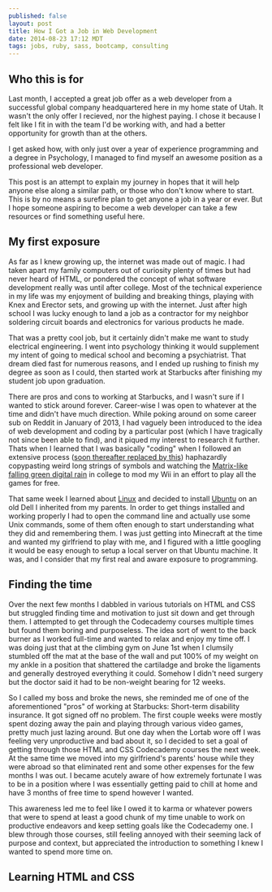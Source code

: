 ```yaml
---
published: false
layout: post
title: How I Got a Job in Web Development
date: 2014-08-23 17:12 MDT
tags: jobs, ruby, sass, bootcamp, consulting
---
```


## Who this is for

Last month, I accepted a great job offer as a web developer from a successful global company headquartered here in my home state of Utah. It wasn't the only offer I recieved, nor the highest paying. I chose it because I felt like I fit in with the team I'd be working with, and had a better opportunity for growth than at the others.

I get asked how, with only just over a year of experience programming and a degree in Psychology, I managed to find myself an awesome position as a professional web developer.

This post is an attempt to explain my journey in hopes that it will help anyone else along a similar path, or those who don't know where to start. This is by no means a surefire plan to get anyone a job in a year or ever. But I hope someone aspiring to become a web developer can take a few resources or find something useful here. 

## My first exposure

As far as I knew growing up, the internet was made out of magic. I had taken apart my family computers out of curiosity plenty of times but had never heard of HTML, or pondered the concept of what software development really was until after college. Most of the technical experience in my life was my enjoyment of building and breaking things, playing with Knex and Erector sets, and growing up with the internet. Just after high school I was lucky enough to land a job as a contractor for my neighbor soldering circuit boards and electronics for various products he made.

That was a pretty cool job, but it certainly didn't make me want to study electrical engineering. I went into psychology thinking it would supplement my intent of going to medical school and becoming a psychiatrist. That dream died fast for numerous reasons, and I ended up rushing to finish my degree as soon as I could, then started work at Starbucks after finishing my student job upon graduation.

There are pros and cons to working at Starbucks, and I wasn't sure if I wanted to stick around forever. Career-wise I was open to whatever at the time and didn't have much direction. While poking around on some career sub on Reddit in January of 2013, I had vaguely been introduced to the idea of web development and coding by a particular post (which I have tragically not since been able to find), and it piqued my interest to research it further. Thats when I learned that I was basically "coding" when I followed an extensive process ([soon thereafter replaced by this](http://lifehacker.com/5830367/how-to-hack-your-wii-for-homebrew-in-five-minutes)) haphazardly copypasting weird long strings of symbols and watching the [Matrix-like falling green digital rain](http://en.wikipedia.org/wiki/Matrix_digital_rain) in college to mod my Wii in an effort to play all the games for free.

That same week I learned about [Linux](http://www.linuxfoundation.org/) and decided to install [Ubuntu](http://www.ubuntu.com/desktop) on an old Dell I inherited from my parents. In order to get things installed and working properly I had to open the command line and actually use some Unix commands, some of them often enough to start understanding what they did and remembering them. I was just getting into Minecraft at the time and wanted my girlfriend to play with me, and I figured with a little googling it would be easy enough to setup a local server on that Ubuntu machine. It was, and I consider that my first real and aware exposure to programming.

## Finding the time

Over the next few months I dabbled in various tutorials on HTML and CSS but struggled finding time and motivation to just sit down and get through them. I attempted to get through the Codecademy courses multiple times but found them boring and purposeless. The idea sort of went to the back burner as I worked full-time and wanted to relax and enjoy my time off. I was doing just that at the climbing gym on June 1st when I clumsily stumbled off the mat at the base of the wall and put 100% of my weight on my ankle in a position that shattered the cartiladge and broke the ligaments and generally destroyed everything it could. Somehow I didn't need surgery but the doctor said it had to be non-weight bearing for 12 weeks. 

So I called my boss and broke the news, she reminded me of one of the aforementioned "pros" of working at Starbucks: Short-term disability insurance. It got signed off no problem. The first couple weeks were mostly spent dozing away the pain and playing through various video games, pretty much just lazing around. But one day when the Lortab wore off I was feeling very unproductive and bad about it, so I decided to set a goal of getting through those HTML and CSS Codecademy courses the next week. At the same time we moved into my girlfriend's parents' house while they were abroad so that eliminated rent and some other expenses for the few months I was out. I became acutely aware of how extremely fortunate I was to be in a position where I was essentially getting paid to chill at home and have 3 months of free time to spend however I wanted. 

This awareness led me to feel like I owed it to karma or whatever powers that were to spend at least a good chunk of my time unable to work on productive endeavors and keep setting goals like the Codecademy one. I blew through those courses, still feeling annoyed with their seeming lack of purpose and context, but appreciated the introduction to something I knew I wanted to spend more time on. 

## Learning HTML and CSS

